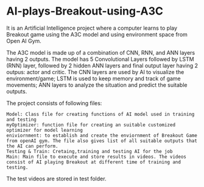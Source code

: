 # AI-plays-Breakout-using-A3C
It is an Artificial Intelligence project where a computer learns to play Breakout game using the A3C model and using environment space from Open AI Gym.

The A3C model is made up of a combination of CNN, RNN, and ANN layers having 2 outputs. The model has 5 Convolutional Layers followed by LSTM (RNN) layer, followed by 2 hidden ANN layers and final output layer having 2 outpus: actor and critic.
The CNN layers are used by AI to visualize the environment/game; LSTM is used to keep memory and track of game movements; ANN layers to analyze the situation and predict the suitable outputs.


The project consists of following files:

    Model: Class file for creating functions of AI model used in training and testing
    myOptimizer: function file for creating an suitable customized optimizer for model learning
    eniviornment: to establish and create the enviornment of Breakout Game  from openAI gym. The file also gives list of all suitable outputs that the AI can perform.
    Testing & Train: Cretaing,training and testing AI for the job
    Main: Main file to execute and store results in videos. The videos consist of AI playing Breakout at different time of training and testing.

The test videos are stored in test folder.
